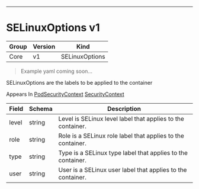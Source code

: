 

-----------
# SELinuxOptions v1

Group        | Version     | Kind
------------ | ---------- | -----------
Core | v1 | SELinuxOptions







> Example yaml coming soon...


SELinuxOptions are the labels to be applied to the container

<aside class="notice">
Appears In <a href="#podsecuritycontext-v1">PodSecurityContext</a> <a href="#securitycontext-v1">SecurityContext</a> </aside>

Field        | Schema     | Description
------------ | ---------- | -----------
level | string | Level is SELinux level label that applies to the container.
role | string | Role is a SELinux role label that applies to the container.
type | string | Type is a SELinux type label that applies to the container.
user | string | User is a SELinux user label that applies to the container.






